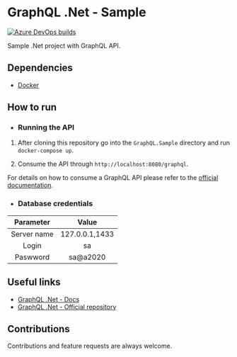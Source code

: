 # GraphQL .Net - Sample

[![Azure DevOps builds](https://img.shields.io/azure-devops/build/raschmitt/7618d927-8467-43e2-b5e9-1aeddc1fbfdc/24?label=Build%20%26%20Test&style=flat-square)](https://dev.azure.com/raschmitt/raschmitt/_build?definitionId=24)

Sample .Net project with GraphQL API.

## Dependencies 

- [Docker](https://docs.docker.com/get-docker/)

## How to run

- ### Running the API 

1. After cloning this repository go into the `GraphQL.Sample` directory and run `docker-compose up`.

2. Consume the API through `http://localhost:8080/graphql`.

For details on how to consume a GraphQL API please refer to the [official documentation](https://graphql.org/learn/queries/).

- ### Database credentials

| Parameter | Value |
| :---: | :---: |
| Server name | 127.0.0.1,1433 |
| Login | sa |
| Paswword | sa@a2020 |

## Useful links

- [GraphQL .Net - Docs](https://graphql-dotnet.github.io/docs/getting-started/introduction)
- [GraphQL .Net - Official repository](https://github.com/graphql-dotnet/graphql-dotnet)
 
## Contributions

  Contributions and feature requests are always welcome.
